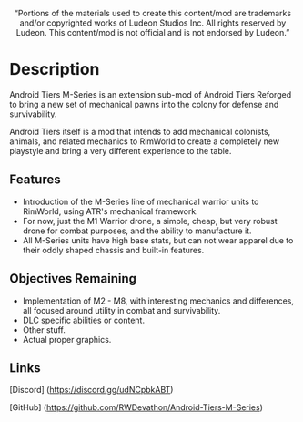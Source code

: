 <p align="center">
	“Portions of the materials used to create this content/mod are trademarks and/or copyrighted works of Ludeon Studios Inc. All rights reserved by Ludeon. This content/mod is not official and is not endorsed by Ludeon.”
</p>

# Description
Android Tiers M-Series is an extension sub-mod of Android Tiers Reforged to bring a new set of mechanical pawns into the colony for defense and survivability.

Android Tiers itself is a mod that intends to add mechanical colonists, animals, and related mechanics to RimWorld to create a completely new playstyle and bring a very different experience to the table.

## Features
* Introduction of the M-Series line of mechanical warrior units to RimWorld, using ATR's mechanical framework.
* For now, just the M1 Warrior drone, a simple, cheap, but very robust drone for combat purposes, and the ability to manufacture it.
* All M-Series units have high base stats, but can not wear apparel due to their oddly shaped chassis and built-in features.

## Objectives Remaining
* Implementation of M2 - M8, with interesting mechanics and differences, all focused around utility in combat and survivability.
* DLC specific abilities or content.
* Other stuff.
* Actual proper graphics.

## Links
[Discord] (https://discord.gg/udNCpbkABT)

[GitHub] (https://github.com/RWDevathon/Android-Tiers-M-Series)
